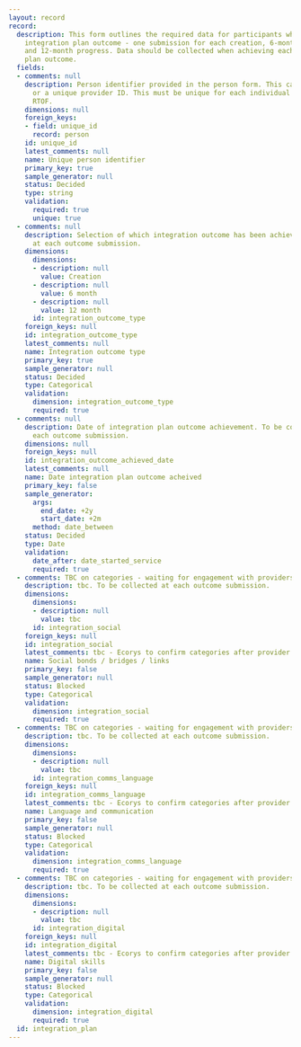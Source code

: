 ```yaml
---
layout: record
record:
  description: This form outlines the required data for participants who achieve each
    integration plan outcome - one submission for each creation, 6-month progress
    and 12-month progress. Data should be collected when achieving each integration
    plan outcome.
  fields:
  - comments: null
    description: Person identifier provided in the person form. This can be a NINO
      or a unique provider ID. This must be unique for each individual supported on
      RTOF.
    dimensions: null
    foreign_keys:
    - field: unique_id
      record: person
    id: unique_id
    latest_comments: null
    name: Unique person identifier
    primary_key: true
    sample_generator: null
    status: Decided
    type: string
    validation:
      required: true
      unique: true
  - comments: null
    description: Selection of which integration outcome has been achieved. To be collected
      at each outcome submission.
    dimensions:
      dimensions:
      - description: null
        value: Creation
      - description: null
        value: 6 month
      - description: null
        value: 12 month
      id: integration_outcome_type
    foreign_keys: null
    id: integration_outcome_type
    latest_comments: null
    name: Integration outcome type
    primary_key: true
    sample_generator: null
    status: Decided
    type: Categorical
    validation:
      dimension: integration_outcome_type
      required: true
  - comments: null
    description: Date of integration plan outcome achievement. To be collected at
      each outcome submission.
    dimensions: null
    foreign_keys: null
    id: integration_outcome_achieved_date
    latest_comments: null
    name: Date integration plan outcome acheived
    primary_key: false
    sample_generator:
      args:
        end_date: +2y
        start_date: +2m
      method: date_between
    status: Decided
    type: Date
    validation:
      date_after: date_started_service
      required: true
  - comments: TBC on categories - waiting for engagement with providers
    description: tbc. To be collected at each outcome submission.
    dimensions:
      dimensions:
      - description: null
        value: tbc
      id: integration_social
    foreign_keys: null
    id: integration_social
    latest_comments: tbc - Ecorys to confirm categories after provider engagement
    name: Social bonds / bridges / links
    primary_key: false
    sample_generator: null
    status: Blocked
    type: Categorical
    validation:
      dimension: integration_social
      required: true
  - comments: TBC on categories - waiting for engagement with providers
    description: tbc. To be collected at each outcome submission.
    dimensions:
      dimensions:
      - description: null
        value: tbc
      id: integration_comms_language
    foreign_keys: null
    id: integration_comms_language
    latest_comments: tbc - Ecorys to confirm categories after provider engagement
    name: Language and communication
    primary_key: false
    sample_generator: null
    status: Blocked
    type: Categorical
    validation:
      dimension: integration_comms_language
      required: true
  - comments: TBC on categories - waiting for engagement with providers
    description: tbc. To be collected at each outcome submission.
    dimensions:
      dimensions:
      - description: null
        value: tbc
      id: integration_digital
    foreign_keys: null
    id: integration_digital
    latest_comments: tbc - Ecorys to confirm categories after provider engagement
    name: Digital skills
    primary_key: false
    sample_generator: null
    status: Blocked
    type: Categorical
    validation:
      dimension: integration_digital
      required: true
  id: integration_plan
---
```

